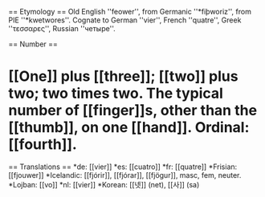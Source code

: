 == Etymology ==
Old English ''feower'', from Germanic ''*fiþworiz'', from PIE ''*kwetwores''. Cognate to German ''vier'', French ''quatre'', Greek ''τεσσαρες'', Russian ''четыре''.

== Number ==
# [[One]] plus [[three]]; [[two]] plus two; two times two. The typical number of [[finger]]s, other than the [[thumb]], on one [[hand]]. Ordinal: [[fourth]].

== Translations ==
*de: [[vier]]
*es: [[cuatro]]
*fr: [[quatre]]
*Frisian: [[fjouwer]]
*Icelandic: [[fjórir]], [[fjórar]], [[fjögur]], masc, fem, neuter.
*Lojban: [[vo]]
*nl: [[vier]]
*Korean: [[넷]] (net), [[사]] (sa)
